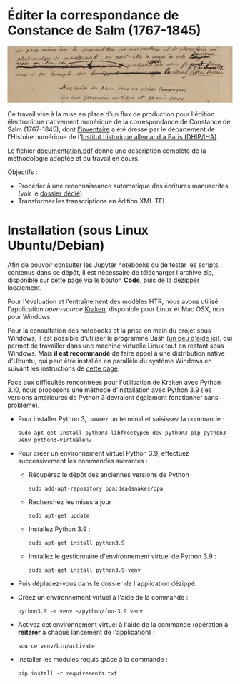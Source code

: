 Éditer la correspondance de <br>Constance de Salm (1767-1845)
====

![accueil](./accueil.jpg)

Ce travail vise à la mise en place d'un flux de production pour l'édition électronique nativement numérique de la correspondance de Constance de Salm (1767-1845), dont [l'inventaire](https://constance-de-salm.de/) a été dressé par le département de l'Histoire numérique de l'[Institut historique allemand à Paris (DHIP/IHA)](http://www.dhi-paris.fr/fr/page-daccueil.html).

Le fichier [documentation.pdf](./rapportBiay/documentation.pdf) donne une description complète de la méthodologie adoptée et du travail en cours.

Objectifs :
- Procéder à une reconnaissance automatique des écritures manuscrites (voir le [dossier dédié](./htr))
- Transformer les transcriptions en édition XML-TEI

# Installation (sous Linux Ubuntu/Debian)
Afin de pouvoir consulter les Jupyter notebooks ou de tester les scripts contenus dans ce dépôt, il est nécessaire de télécharger l'archive zip, disponible sur cette page via le bouton **Code**, puis de la dézipper localement.

Pour l'évaluation et l'entraînement des modèles HTR, nous avons utilisé l'application *open-source* [Kraken](https://github.com/mittagessen/kraken), disponible pour Linux et Mac OSX, non pour Windows.

Pour la consultation des notebooks et la prise en main du projet sous Windows, il est possible d'utiliser le programme Bash ([un peu d'aide ici](https://blog.ineat-group.com/2020/02/utiliser-le-terminal-bash-natif-dans-windows-10/)), qui permet de travailler dans une machine virtuelle Linux tout en restant sous Windows. Mais **il est recommandé** de faire appel à une distribution native d'Ubuntu, qui peut être installée en parallèle du système Windows en suivant les instructions de [cette page](https://lecrabeinfo.net/installer-ubuntu-20-04-lts-dual-boot-windows-10.html).

Face aux difficultés rencontrées pour l'utilisation de Kraken avec Python 3.10, nous proposons une méthode d'installation avec Python 3.9 (les versions antérieures de Python 3 devraient également fonctionner sans problème).

- Pour installer Python 3, ouvrez un terminal et saisissez la commande :
    ```shell
    sudo apt-get install python3 libfreetype6-dev python3-pip python3-venv python3-virtualenv
    ```
    
- Pour créer un environnement virtuel Python 3.9, effectuez successivement les commandes suivantes :
    - Récupérez le dépôt des anciennes versions de Python
        ```shell
        sudo add-apt-repository ppa:deadsnakes/ppa
        ```
    - Recherchez les mises à jour :
        ```shell
        sudo apt-get update
        ```
    - Installez Python 3.9 :
        ```shell
        sudo apt-get install python3.9
        ```
    - Installez le gestionnaire d'environnement virtuel de Python 3.9 :
        ```shell
        sudo apt-get install python3.9-venv
        ```

- Puis déplacez-vous dans le dossier de l'application dézippé.

- Créez un environnement virtuel à l'aide de la commande :
    ```shell
    python3.9 -m venv ~/python/foo-3.9 venv
    ```

- Activez cet environnement virtuel à l'aide de la commande (opération à **réitérer** à chaque lancement de l'application) :
    ```shell
    source venv/bin/activate
    ```
- Installer les modules requis grâce à la commande :
    ```shell
    pip install -r requirements.txt
    ```
